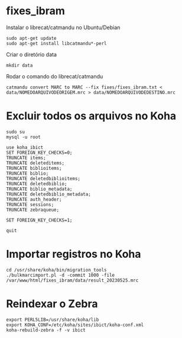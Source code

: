 # fixes_ibram

Instalar o librecat/catmandu no Ubuntu/Debian

    sudo apt-get update
    sudo apt-get install libcatmandu*-perl

Criar o diretório data

    mkdir data

Rodar o comando do librecat/catmandu

    catmandu convert MARC to MARC --fix fixes/fixes_ibram.txt < data/NOMEDOARQUIVODEORIGEM.mrc > data/NOMEDOARQUIVODEDESTINO.mrc

# Excluir todos os arquivos no Koha

    sudo su
    mysql -u root

    use koha_ibict
    SET FOREIGN_KEY_CHECKS=0;
    TRUNCATE items;
    TRUNCATE deleteditems;
    TRUNCATE biblioitems;
    TRUNCATE biblio;
    TRUNCATE deletedbiblioitems;
    TRUNCATE deletedbiblio;
    TRUNCATE biblio_metadata;
    TRUNCATE deletedbiblio_metadata;
    TRUNCATE auth_header;
    TRUNCATE sessions;
    TRUNCATE zebraqueue;

    SET FOREIGN_KEY_CHECKS=1;

    quit

# Importar registros no Koha

    cd /usr/share/koha/bin/migration_tools
    ./bulkmarcimport.pl -d -commit 1000 -file /var/www/html/fixes_ibram/data/result_20230525.mrc

# Reindexar o Zebra

    export PERL5LIB=/usr/share/koha/lib
    export KOHA_CONF=/etc/koha/sites/ibict/koha-conf.xml
    koha-rebuild-zebra -f -v ibict
